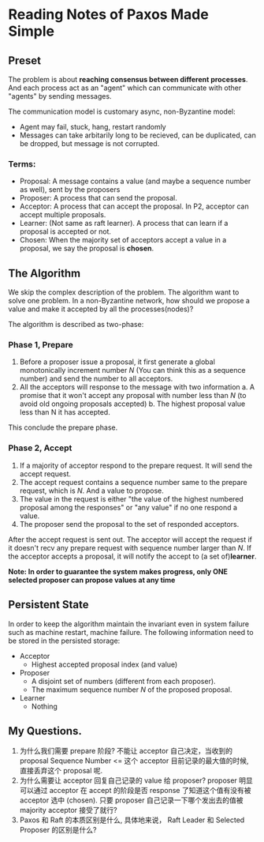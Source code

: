 Reading Notes of Paxos Made Simple
====

## Preset

The problem is about __reaching consensus between different processes__. And each process act as an "agent" which can communicate with other "agents" by sending messages.

The communication model is customary async, non-Byzantine model:

- Agent may fail, stuck, hang, restart randomly
- Messages can take arbitarily long to be recieved, can be duplicated, can be dropped, but message is not corrupted.

### Terms:

- Proposal: A message contains a value (and maybe a sequence number as well), sent by the proposers
- Proposer: A process that can send the proposal.
- Acceptor: A process that can accept the proposal. In P2, acceptor can accept multiple proposals.
- Learner: (Not same as raft learner). A process that can learn if a proposal is accepted or not.
- Chosen: When the majority set of acceptors accept a value in a proposal, we say the proposal is **chosen**.

## The Algorithm

We skip the complex description of the problem. The algorithm want to solve one problem. In a non-Byzantine network, how should we propose a value and make it accepted by all the processes(nodes)?

The algorithm is described as two-phase:

### Phase 1, Prepare

1. Before a proposer issue a proposal, it first generate a global monotonically increment number *N* (You can think this as a sequence number) and send the number to all acceptors.
2. All the acceptors will response to the message with two information
  a. A promise that it won't accept any proposal with number less than *N* (to avoid old ongoing proposals accepted)
  b. The highest proposal value less than N it has accepted.

This conclude the prepare phase. 


### Phase 2, Accept

1. If a majority of acceptor respond to the prepare request. It will send the accept request.
2. The accept request contains a sequence number same to the prepare request, which is *N*. And a value to propose.
3. The value in the request is either "the value of the highest numbered proposal among the responses" or "any value" if no one respond a value.
4. The proposer send the proposal to the set of responded acceptors.

After the accept request is sent out. The acceptor will accept the request if it doesn't recv any prepare request with sequence number larger than *N*.
If the acceptor accepts a proposal, it will notify the accept to (a set of)**learner**.

**Note: In order to guarantee the system makes progress, only ONE selected proposer can propose values at any time**

## Persistent State

In order to keep the algorithm maintain the invariant even in system failure such as machine restart, machine failure. The following information need to be stored in the persisted storage:

* Acceptor
  - Highest accepted proposal index (and value)
* Proposer
  - A disjoint set of numbers (different from each proposer).
  - The maximum sequence number *N* of the proposed proposal.
* Learner
  - Nothing

## My Questions.

1. 为什么我们需要 prepare 阶段? 不能让 acceptor 自己决定，当收到的 proposal Sequence Number <= 这个 acceptor 目前记录的最大值的时候, 直接丢弃这个 proposal 呢.
2. 为什么需要让 acceptor 回复自己记录的 value 给 proposer? proposer 明显可以通过 acceptor 在 accept 的阶段是否 response 了知道这个值有没有被 acceptor 选中 (chosen). 只要 proposer 自己记录一下哪个发出去的值被 majority acceptor 接受了就行?
3. Paxos 和 Raft 的本质区别是什么, 具体地来说， Raft Leader 和 Selected Proposer 的区别是什么?


